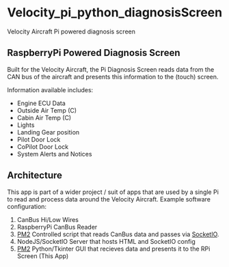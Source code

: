 # Velocity_pi_python_diagnosisScreen
Velocity Aircraft Pi powered diagnosis screen

## RaspberryPi Powered Diagnosis Screen
Built for the Velocity Aircraft, the Pi Diagnosis Screen reads data from the CAN bus of the aircraft and presents this information to the (touch) screen.

Information available includes: 
- Engine ECU Data
- Outside Air Temp (C)
- Cabin Air Temp (C)
- Lights
- Landing Gear position
- Pilot Door Lock
- CoPilot Door Lock
- System Alerts and Notices

## Architecture
This app is part of a wider project / suit of apps that are used by a single Pi to read and process data around the Velocity Aircraft.
Example software configuration:

1. CanBus Hi/Low Wires
2. RaspberryPi CanBus Reader
3. [PM2](https://pm2.keymetrics.io) Controlled script that reads CanBus data and passes via [SocketIO](https://socket.io).
4. NodeJS/SocketIO Server that hosts HTML and SocketIO config
5. [PM2](https://pm2.keymetrics.io) Python/Tkinter GUI that recieves data and presents it to the RPi Screen (This App)

